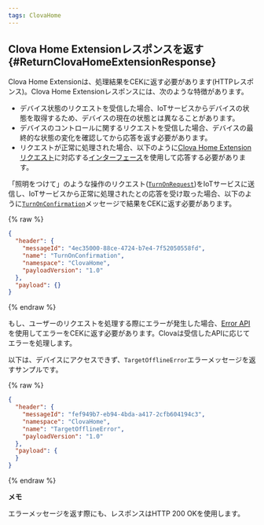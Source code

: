 ```yaml
---
tags: ClovaHome
---
```

## Clova Home Extensionレスポンスを返す {#ReturnClovaHomeExtensionResponse}

Clova Home Extensionは、処理結果をCEKに返す必要があります(HTTPレスポンス)。Clova Home Extensionレスポンスには、次のような特徴があります。

* デバイス状態のリクエストを受信した場合、IoTサービスからデバイスの状態を取得するため、デバイスの現在の状態とは異なることがあります。
* デバイスのコントロールに関するリクエストを受信した場合、デバイスの最終的な状態の変化を確認してから応答を返す必要があります。
* リクエストが正常に処理された場合、以下のように[Clova Home Extensionリクエスト](#HandleClovaHomeExtensionRequest)に対応する[インターフェース](/CEK/References/CEK_API.md#ClovaHomeExtInterface)を使用して応答する必要があります。

「照明をつけて」のような操作のリクエスト([`TurnOnRequest`](/CEK/References/ClovaHomeInterface/Control_Interfaces.md#TurnOnRequest))をIoTサービスに送信し、IoTサービスから正常に処理されたとの応答を受け取った場合、以下のように[`TurnOnConfirmation`](/CEK/References/ClovaHomeInterface/Control_Interfaces.md#TurnOnConfirmation)メッセージで結果をCEKに返す必要があります。

{% raw %}
```json
{
  "header": {
    "messageId": "4ec35000-88ce-4724-b7e4-7f52050558fd",
    "name": "TurnOnConfirmation",
    "namespace": "ClovaHome",
    "payloadVersion": "1.0"
  },
  "payload": {}
}
```
{% endraw %}

もし、ユーザーのリクエストを処理する際にエラーが発生した場合、[Error API](/CEK/References/ClovaHomeInterface/Error_Interfaces.md)を使用してエラーをCEKに返す必要があります。Clovaは受信したAPIに応じてエラーを処理します。

以下は、デバイスにアクセスできず、`TargetOfflineError`エラーメッセージを返すサンプルです。

{% raw %}
```json
{
  "header": {
    "messageId": "fef949b7-eb94-4bda-a417-2cfb604194c3",
    "namespace": "ClovaHome",
    "name": "TargetOfflineError",
    "payloadVersion": "1.0"
  },
  "payload": {
  }
}
```
{% endraw %}


<div class="note">
<p><strong>メモ</strong></p>
<p>エラーメッセージを返す際にも、レスポンスはHTTP 200 OKを使用します。</p>
</div>
